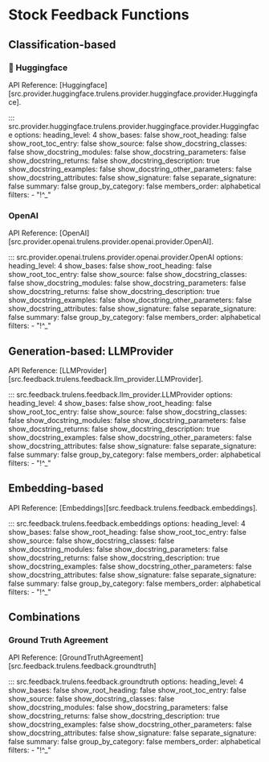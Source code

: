# Stock Feedback Functions

## Classification-based

### 🤗 Huggingface

API Reference: [Huggingface][src.provider.huggingface.trulens.provider.huggingface.provider.Huggingface].

::: src.provider.huggingface.trulens.provider.huggingface.provider.Huggingface
    options:
        heading_level: 4
        show_bases: false
        show_root_heading: false
        show_root_toc_entry: false
        show_source: false
        show_docstring_classes: false
        show_docstring_modules: false
        show_docstring_parameters: false
        show_docstring_returns: false
        show_docstring_description: true
        show_docstring_examples: false
        show_docstring_other_parameters: false
        show_docstring_attributes: false
        show_signature: false
        separate_signature: false
        summary: false
        group_by_category: false
        members_order: alphabetical
        filters:
            - "!^_"

### OpenAI

API Reference: [OpenAI][src.provider.openai.trulens.provider.openai.provider.OpenAI].

::: src.provider.openai.trulens.provider.openai.provider.OpenAI
    options:
        heading_level: 4
        show_bases: false
        show_root_heading: false
        show_root_toc_entry: false
        show_source: false
        show_docstring_classes: false
        show_docstring_modules: false
        show_docstring_parameters: false
        show_docstring_returns: false
        show_docstring_description: true
        show_docstring_examples: false
        show_docstring_other_parameters: false
        show_docstring_attributes: false
        show_signature: false
        separate_signature: false
        summary: false
        group_by_category: false
        members_order: alphabetical
        filters:
            - "!^_"

## Generation-based: LLMProvider

API Reference: [LLMProvider][src.feedback.trulens.feedback.llm_provider.LLMProvider].

::: src.feedback.trulens.feedback.llm_provider.LLMProvider
    options:
        heading_level: 4
        show_bases: false
        show_root_heading: false
        show_root_toc_entry: false
        show_source: false
        show_docstring_classes: false
        show_docstring_modules: false
        show_docstring_parameters: false
        show_docstring_returns: false
        show_docstring_description: true
        show_docstring_examples: false
        show_docstring_other_parameters: false
        show_docstring_attributes: false
        show_signature: false
        separate_signature: false
        summary: false
        group_by_category: false
        members_order: alphabetical
        filters:
            - "!^_"

## Embedding-based

API Reference: [Embeddings][src.feedback.trulens.feedback.embeddings].

::: src.feedback.trulens.feedback.embeddings
    options:
        heading_level: 4
        show_bases: false
        show_root_heading: false
        show_root_toc_entry: false
        show_source: false
        show_docstring_classes: false
        show_docstring_modules: false
        show_docstring_parameters: false
        show_docstring_returns: false
        show_docstring_description: true
        show_docstring_examples: false
        show_docstring_other_parameters: false
        show_docstring_attributes: false
        show_signature: false
        separate_signature: false
        summary: false
        group_by_category: false
        members_order: alphabetical
        filters:
            - "!^_"

## Combinations

### Ground Truth Agreement

API Reference: [GroundTruthAgreement][src.feedback.trulens.feedback.groundtruth]

::: src.feedback.trulens.feedback.groundtruth
    options:
        heading_level: 4
        show_bases: false
        show_root_heading: false
        show_root_toc_entry: false
        show_source: false
        show_docstring_classes: false
        show_docstring_modules: false
        show_docstring_parameters: false
        show_docstring_returns: false
        show_docstring_description: true
        show_docstring_examples: false
        show_docstring_other_parameters: false
        show_docstring_attributes: false
        show_signature: false
        separate_signature: false
        summary: false
        group_by_category: false
        members_order: alphabetical
        filters:
            - "!^_"
